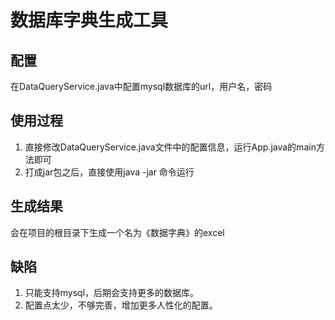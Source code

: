 # 数据库字典生成工具
## 配置
在DataQueryService.java中配置mysql数据库的url，用户名，密码

## 使用过程

1. 直接修改DataQueryService.java文件中的配置信息，运行App.java的main方法即可
2. 打成jar包之后，直接使用java -jar 命令运行

## 生成结果
会在项目的根目录下生成一个名为《数据字典》的excel

## 缺陷 
1. 只能支持mysql，后期会支持更多的数据库。
2. 配置点太少，不够完善，增加更多人性化的配置。